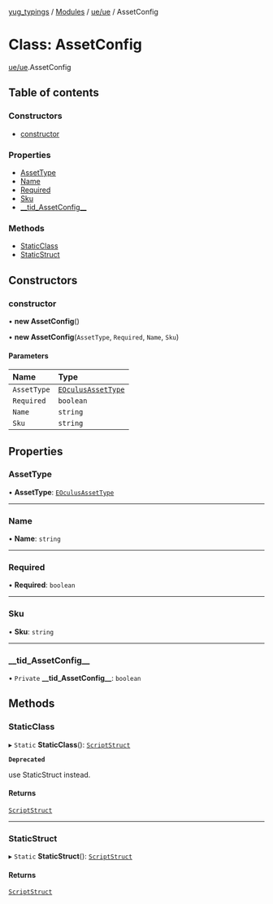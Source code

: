 [yug_typings](../README.md) / [Modules](../modules.md) / [ue/ue](../modules/ue_ue.md) / AssetConfig

# Class: AssetConfig

[ue/ue](../modules/ue_ue.md).AssetConfig

## Table of contents

### Constructors

- [constructor](ue_ue.AssetConfig.md#constructor)

### Properties

- [AssetType](ue_ue.AssetConfig.md#assettype)
- [Name](ue_ue.AssetConfig.md#name)
- [Required](ue_ue.AssetConfig.md#required)
- [Sku](ue_ue.AssetConfig.md#sku)
- [\_\_tid\_AssetConfig\_\_](ue_ue.AssetConfig.md#__tid_assetconfig__)

### Methods

- [StaticClass](ue_ue.AssetConfig.md#staticclass)
- [StaticStruct](ue_ue.AssetConfig.md#staticstruct)

## Constructors

### constructor

• **new AssetConfig**()

• **new AssetConfig**(`AssetType`, `Required`, `Name`, `Sku`)

#### Parameters

| Name | Type |
| :------ | :------ |
| `AssetType` | [`EOculusAssetType`](../enums/ue_ue.EOculusAssetType.md) |
| `Required` | `boolean` |
| `Name` | `string` |
| `Sku` | `string` |

## Properties

### AssetType

• **AssetType**: [`EOculusAssetType`](../enums/ue_ue.EOculusAssetType.md)

___

### Name

• **Name**: `string`

___

### Required

• **Required**: `boolean`

___

### Sku

• **Sku**: `string`

___

### \_\_tid\_AssetConfig\_\_

• `Private` **\_\_tid\_AssetConfig\_\_**: `boolean`

## Methods

### StaticClass

▸ `Static` **StaticClass**(): [`ScriptStruct`](ue_ue.ScriptStruct.md)

**`Deprecated`**

use StaticStruct instead.

#### Returns

[`ScriptStruct`](ue_ue.ScriptStruct.md)

___

### StaticStruct

▸ `Static` **StaticStruct**(): [`ScriptStruct`](ue_ue.ScriptStruct.md)

#### Returns

[`ScriptStruct`](ue_ue.ScriptStruct.md)

